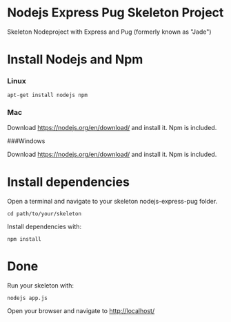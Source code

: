 # Nodejs Express Pug Skeleton Project
Skeleton Nodeproject with Express and Pug (formerly known as "Jade")

# Install Nodejs and Npm

### Linux
```
apt-get install nodejs npm
```

### Mac

Download https://nodejs.org/en/download/ and install it. Npm is included.

###Windows

Download https://nodejs.org/en/download/ and install it. Npm is included.

# Install dependencies

Open a terminal and navigate to your skeleton nodejs-express-pug folder.

```
cd path/to/your/skeleton
```

Install dependencies with:
```
npm install
```

# Done

Run your skeleton with:
```
nodejs app.js
```

Open your browser and navigate to [http://localhost/](http://localhost/)
